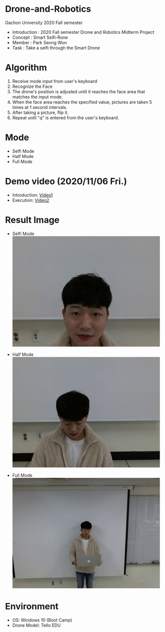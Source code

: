 # Drone-and-Robotics
Gachon University 2020 Fall semester

* Introduction : 2020 Fall semester Drone and Robotics Midterm Project
* Concept : Smart Selfi-Rone
* Member : Park Seong Won
* Task : Take a selfi through the Smart Drone

# Algorithm
1. Receive mode input from user's keyboard
2. Recognize the Face
3. The drone's position is adjusted until it reaches the face area that matches the input mode.
4. When the face area reaches the specified value, pictures are taken 5 times at 1 second intervals.
5. After taking a picture, flip it.
6. Repeat until "q" is entered from the user's keyboard.

# Mode
* Selfi Mode
* Half Mode
* Full Mode

# Demo video (2020/11/06 Fri.)
* Introduction: [Video1](https://drive.google.com/file/d/1uPZNUORh5YrPnLT0MgBV4J3P_IPJl68n/view?usp=sharing)
* Execution: [Video2](https://drive.google.com/file/d/1x7Fmtb-u_2XtLRN8AWnngtexW7QYhhUR/view?usp=sharing)

# Result Image
* Selfi Mode
![ScreenShot](Selfi_Mode/Selfi_Mode_img_5.jpg)

* Half Mode
![ScreenShot](Half_Mode/Half_Mode_img_5.jpg)

* Full Mode
![ScreenShot](Full_Mode/Full_Mode_img_5.jpg)

# Environment
* OS: Windows 10 (Boot Camp)
* Drone Model: Tello EDU
